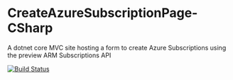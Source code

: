 # CreateAzureSubscriptionPage-CSharp
A dotnet core MVC site hosting a form to create Azure Subscriptions using the preview ARM Subscriptions API

[![Build Status](https://dev.azure.com/tylerd/Tyler-Public/_apis/build/status/tylerd.CreateAzureSubscriptionPage-CSharp)](https://dev.azure.com/tylerd/Tyler-Public/_build/latest?definitionId=27)